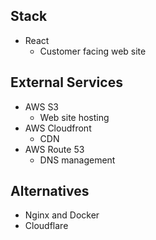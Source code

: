 ## Stack 
* React
  * Customer facing web site

## External Services
* AWS S3
  * Web site hosting
* AWS Cloudfront
  * CDN
* AWS Route 53
  * DNS management

## Alternatives
* Nginx and Docker
* Cloudflare 
